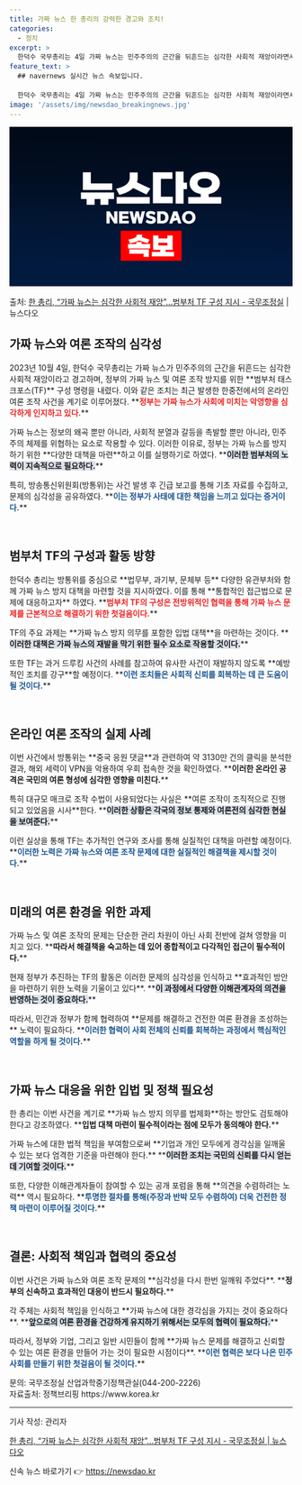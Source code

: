 ```yaml
---
title: 가짜 뉴스 한 총리의 강력한 경고와 조치!
categories:
  - 정치
excerpt: >
  한덕수 국무총리는 4일 가짜 뉴스는 민주주의의 근간을 뒤흔드는 심각한 사회적 재앙이라면서 이에 대한 대책을 …
feature_text: >
  ## navernews 실시간 뉴스 속보입니다.

  한덕수 국무총리는 4일 가짜 뉴스는 민주주의의 근간을 뒤흔드는 심각한 사회적 재앙이라면서 이에 대한 대책을 …
image: '/assets/img/newsdao_breakingnews.jpg'
---
```


![뉴스다오 속보](/assets/img/newsdao_breakingnews.jpg)

<p>출처: <a href="https://newsdao.kr/2067" rel="dofollow">한 총리, “가짜 뉴스는 심각한 사회적 재앙”…범부처 TF 구성 지시 - 국무조정실</a> | 뉴스다오</p>

<h2 data-ke-size="size26">가짜 뉴스와 여론 조작의 심각성</h2>
<p data-ke-size="size16">2023년 10월 4일, 한덕수 국무총리는 가짜 뉴스가 민주주의의 근간을 뒤흔드는 심각한 사회적 재앙이라고 경고하며, 정부의 가짜 뉴스 및 여론 조작 방지를 위한 **범부처 태스크포스(TF)** 구성 명령을 내렸다. 이와 같은 조치는 최근 발생한 한중전에서의 온라인 여론 조작 사건을 계기로 이루어졌다. **<b><span style="color: #ee2323;">정부는 가짜 뉴스가 사회에 미치는 악영향을 심각하게 인지하고 있다.</span></b>**</p>
<p data-ke-size="size16">가짜 뉴스는 정보의 왜곡 뿐만 아니라, 사회적 분열과 갈등을 촉발할 뿐만 아니라, 민주주의 체제를 위협하는 요소로 작용할 수 있다. 이러한 이유로, 정부는 가짜 뉴스를 방지하기 위한 **다양한 대책을 마련**하고 이를 실행하기로 하였다. **<b><span style="background-color: #21538527;">이러한 범부처의 노력이 지속적으로 필요하다.</span></b>**</p>
<p data-ke-size="size16">특히, 방송통신위원회(방통위)는 사건 발생 후 긴급 보고를 통해 기초 자료를 수집하고, 문제의 심각성을 공유하였다. **<b><span style="color: #1a5490;">이는 정부가 사태에 대한 책임을 느끼고 있다는 증거이다.</span></b>**</p>

<p data-ke-size="size16">&nbsp;</p>

<h2 data-ke-size="size26">범부처 TF의 구성과 활동 방향</h2>
<p data-ke-size="size16">한덕수 총리는 방통위를 중심으로 **법무부, 과기부, 문체부 등** 다양한 유관부처와 함께 가짜 뉴스 방지 대책을 마련할 것을 지시하였다. 이를 통해 **통합적인 접근법으로 문제에 대응하고자** 하였다. **<b><span style="color: #ee2323;">범부처 TF의 구성은 전방위적인 협력을 통해 가짜 뉴스 문제를 근본적으로 해결하기 위한 첫걸음이다.</span></b>**</p>
<p data-ke-size="size16">TF의 주요 과제는 **가짜 뉴스 방지 의무를 포함한 입법 대책**을 마련하는 것이다. **<b><span style="background-color: #21538527;">이러한 대책은 가짜 뉴스의 재발을 막기 위한 필수 요소로 작용할 것이다.</span></b>**</p>
<p data-ke-size="size16">또한 TF는 과거 드루킹 사건의 사례를 참고하여 유사한 사건이 재발하지 않도록 **예방적인 조치를 강구**할 예정이다. **<b><span style="color: #1a5490;">이런 조치들은 사회적 신뢰를 회복하는 데 큰 도움이 될 것이다.</span></b>**</p>

<p data-ke-size="size16">&nbsp;</p>

<h2 data-ke-size="size26">온라인 여론 조작의 실제 사례</h2>
<p data-ke-size="size16">이번 사건에서 방통위는 **중국 응원 댓글**과 관련하여 약 3130만 건의 클릭을 분석한 결과, 해외 세력이 VPN을 악용하여 우회 접속한 것을 확인하였다. **<b><span style="ee2323;">이러한 온라인 공격은 국민의 여론 형성에 심각한 영향을 미친다.</span></b>**</p>
<p data-ke-size="size16">특히 대규모 매크로 조작 수법이 사용되었다는 사실은 **여론 조작이 조직적으로 진행되고 있었음을 시사**한다. **<b><span style="background-color: #21538527;">이러한 상황은 각국의 정보 통제와 여론전의 심각한 현실을 보여준다.</span></b>**</p>
<p data-ke-size="size16">이런 실상을 통해 TF는 추가적인 연구와 조사를 통해 실질적인 대책을 마련할 예정이다. **<b><span style="color: #1a5490;">이러한 노력은 가짜 뉴스와 여론 조작 문제에 대한 실질적인 해결책을 제시할 것이다.</span></b>**</p>

<p data-ke-size="size16">&nbsp;</p>

<h2 data-ke-size="size26">미래의 여론 환경을 위한 과제</h2>
<p data-ke-size="size16">가짜 뉴스 및 여론 조작의 문제는 단순한 관리 차원이 아닌 사회 전반에 걸쳐 영향을 미치고 있다. **<b><span style="ee2323;">따라서 해결책을 숙고하는 데 있어 종합적이고 다각적인 접근이 필수적이다.</span></b>**</p>
<p data-ke-size="size16">현재 정부가 추진하는 TF의 활동은 이러한 문제의 심각성을 인식하고 **효과적인 방안을 마련하기 위한 노력을 기울이고 있다**. **<b><span style="background-color: #21538527;">이 과정에서 다양한 이해관계자의 의견을 반영하는 것이 중요하다.</span></b>**</p>
<p data-ke-size="size16">따라서, 민간과 정부가 함께 협력하여 **문제를 해결하고 건전한 여론 환경을 조성하는** 노력이 필요하다. **<b><span style="color: #1a5490;">이러한 협력이 사회 전체의 신뢰를 회복하는 과정에서 핵심적인 역할을 하게 될 것이다.</span></b>**</p>

<p data-ke-size="size16">&nbsp;</p>

<h2 data-ke-size="size26">가짜 뉴스 대응을 위한 입법 및 정책 필요성</h2>
<p data-ke-size="size16">한 총리는 이번 사건을 계기로 **가짜 뉴스 방지 의무를 법제화**하는 방안도 검토해야 한다고 강조하였다. **<b><span style="ee2323;">입법 대책 마련이 필수적이라는 점에 모두가 동의해야 한다.</span></b>**</p>
<p data-ke-size="size16">가짜 뉴스에 대한 법적 책임을 부여함으로써 **기업과 개인 모두에게 경각심을 일깨울 수 있는 보다 엄격한 기준을 마련해야 한다.** **<b><span style="background-color: #21538527;">이러한 조치는 국민의 신뢰를 다시 얻는 데 기여할 것이다.</span></b>**</p>
<p data-ke-size="size16">또한, 다양한 이해관계자들이 참여할 수 있는 공개 포럼을 통해 **의견을 수렴하려는 노력** 역시 필요하다. **<b><span style="color: #1a5490;">투명한 절차를 통해(주장과 반박 모두 수렴하여) 더욱 건전한 정책 마련이 이루어질 것이다.</span></b>**</p>

<p data-ke-size="size16">&nbsp;</p>

<h2 data-ke-size="size26">결론: 사회적 책임과 협력의 중요성</h2>
<p data-ke-size="size16">이번 사건은 가짜 뉴스와 여론 조작 문제의 **심각성을 다시 한번 일깨워 주었다**. **<b><span style="ee2323;">정부의 신속하고 효과적인 대응이 반드시 필요하다.</span></b>**</p>
<p data-ke-size="size16">각 주체는 사회적 책임을 인식하고 **가짜 뉴스에 대한 경각심을 가지는 것이 중요하다**. **<b><span style="background-color: #21538527;">앞으로의 여론 환경을 건강하게 유지하기 위해서는 모두의 협력이 필요하다.</span></b>**</p>
<p data-ke-size="size16">따라서, 정부와 기업, 그리고 일반 시민들이 함께 **가짜 뉴스 문제를 해결하고 신뢰할 수 있는 여론 환경을 만들어 가는 것이 필요한 시점이다**. **<b><span style="color: #1a5490;">이런 협력은 보다 나은 민주사회를 만들기 위한 첫걸음이 될 것이다.</span></b>**</p>

<p data-ke-size="size16">문의: 국무조정실 산업과학중기정책관실(044-200-2226)<br>자료출처: 정책브리핑 https://www.korea.kr</p>
<hr>
<p data-ke-size="size16">기사 작성: 관리자</p>
<p data-ke-size="size16"><a href="https://newsdao.kr/2067">한 총리, “가짜 뉴스는 심각한 사회적 재앙”…범부처 TF 구성 지시 - 국무조정실 | 뉴스다오</a></p> 

신속 뉴스 바로가기 👉 <a href="https://newsdao.kr" rel="dofollow">https://newsdao.kr</a>


